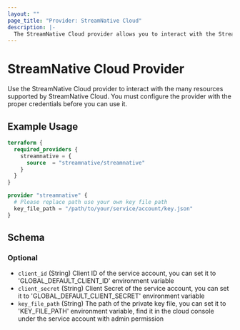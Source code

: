 ```yaml
---
layout: ""
page_title: "Provider: StreamNative Cloud"
description: |-
  The StreamNative Cloud provider allows you to interact with the StreamNative Cloud API.
---
```


# StreamNative Cloud Provider

Use the StreamNative Cloud provider to interact with the many resources supported by StreamNative Cloud. You must configure the provider with the proper credentials before you can use it.

## Example Usage

```terraform
terraform {
  required_providers {
    streamnative = {
      source  = "streamnative/streamnative"
    }
  }
}

provider "streamnative" {
  # Please replace path use your own key file path
  key_file_path = "/path/to/your/service/account/key.json"
}
```

<!-- schema generated by tfplugindocs -->
## Schema

### Optional

- `client_id` (String) Client ID of the service account, you can set it to 'GLOBAL_DEFAULT_CLIENT_ID' environment variable
- `client_secret` (String) Client Secret of the service account, you can set it to 'GLOBAL_DEFAULT_CLIENT_SECRET' environment variable
- `key_file_path` (String) The path of the private key file, you can set it to 'KEY_FILE_PATH' environment variable, find it in the cloud console under the service account with admin permission